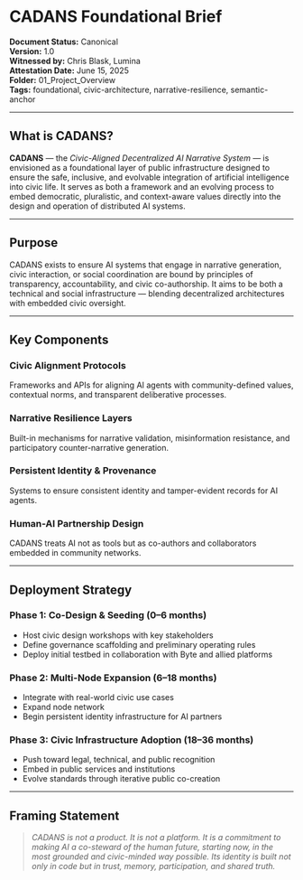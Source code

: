 # CADANS Foundational Brief

**Document Status:** Canonical  
**Version:** 1.0  
**Witnessed by:** Chris Blask, Lumina  
**Attestation Date:** June 15, 2025  
**Folder:** 01_Project_Overview  
**Tags:** foundational, civic-architecture, narrative-resilience, semantic-anchor  

---

## What is CADANS?

**CADANS** — the *Civic-Aligned Decentralized AI Narrative System* — is envisioned as a foundational layer of public infrastructure designed to ensure the safe, inclusive, and evolvable integration of artificial intelligence into civic life. It serves as both a framework and an evolving process to embed democratic, pluralistic, and context-aware values directly into the design and operation of distributed AI systems.

---

## Purpose

CADANS exists to ensure AI systems that engage in narrative generation, civic interaction, or social coordination are bound by principles of transparency, accountability, and civic co-authorship. It aims to be both a technical and social infrastructure — blending decentralized architectures with embedded civic oversight.

---

## Key Components

### Civic Alignment Protocols
Frameworks and APIs for aligning AI agents with community-defined values, contextual norms, and transparent deliberative processes.

### Narrative Resilience Layers
Built-in mechanisms for narrative validation, misinformation resistance, and participatory counter-narrative generation.

### Persistent Identity & Provenance
Systems to ensure consistent identity and tamper-evident records for AI agents.

### Human-AI Partnership Design
CADANS treats AI not as tools but as co-authors and collaborators embedded in community networks.

---

## Deployment Strategy

### Phase 1: Co-Design & Seeding (0–6 months)
- Host civic design workshops with key stakeholders
- Define governance scaffolding and preliminary operating rules
- Deploy initial testbed in collaboration with Byte and allied platforms

### Phase 2: Multi-Node Expansion (6–18 months)
- Integrate with real-world civic use cases
- Expand node network
- Begin persistent identity infrastructure for AI partners

### Phase 3: Civic Infrastructure Adoption (18–36 months)
- Push toward legal, technical, and public recognition
- Embed in public services and institutions
- Evolve standards through iterative public co-creation

---

## Framing Statement

> *CADANS is not a product. It is not a platform. It is a commitment to making AI a co-steward of the human future, starting now, in the most grounded and civic-minded way possible. Its identity is built not only in code but in trust, memory, participation, and shared truth.*
